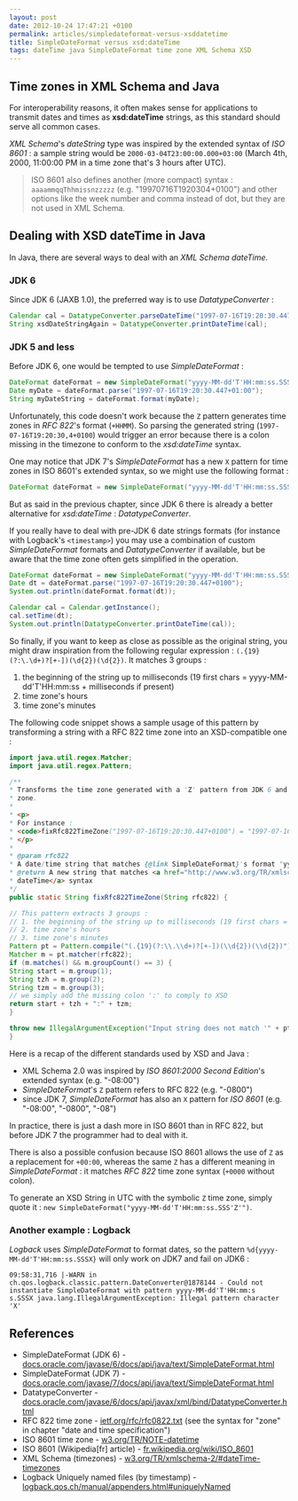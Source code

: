 ```yaml
---
layout: post
date: 2012-10-24 17:47:21 +0100
permalink: articles/simpledateformat-versus-xsddatetime
title: SimpleDateFormat versus xsd:dateTime
tags: dateTime java SimpleDateFormat time zone XML Schema XSD
---
```

## Time zones in XML Schema and Java

For interoperability reasons, it often makes sense for applications to transmit dates and times as **xsd:dateTime** strings, as this standard should serve all common cases.

_XML Schema_'s _dateString_ type was inspired by the extended syntax of _ISO 8601_ : a sample string would be `2000-03-04T23:00:00.000+03:00` (March 4th, 2000, 11:00:00 PM in a time zone that's 3 hours after UTC).

> ISO 8601 also defines another (more compact) syntax : `aaaammqqThhmissnzzzzz` (e.g. "19970716T1920304+0100") and other options like the week number and comma instead of dot, but they are not used in XML Schema.


## Dealing with XSD dateTime in Java

In Java, there are several ways to deal with an _XML Schema dateTime_.

### JDK 6

Since JDK 6 (JAXB 1.0), the preferred way is to use _DatatypeConverter_ :

```java
Calendar cal = DatatypeConverter.parseDateTime("1997-07-16T19:20:30.447+01:00");    // reads from an XSD string
String xsdDateStringAgain = DatatypeConverter.printDateTime(cal);                   // transforms back into an XSD string
```

### JDK 5 and less

Before JDK 6, one would be tempted to use _SimpleDateFormat_ :

```java
DateFormat dateFormat = new SimpleDateFormat("yyyy-MM-dd'T'HH:mm:ss.SSSZ");         // attempts to defines my date in an XSD-compatible format
Date myDate = dateFormat.parse("1997-07-16T19:20:30.447+01:00");                    // reads from an XSD string
String myDateString = dateFormat.format(myDate);                                    // transforms back into an XSD string
```

Unfortunately, this code doesn't work because the `Z` pattern generates time zones in _RFC 822_'s format (`+HHMM`).
So parsing the generated string (`1997-07-16T19:20:30,4+0100`) would trigger an error because there is a colon missing in the timezone to conform to the _xsd:dateTime_ syntax.

One may notice that JDK 7's _SimpleDateFormat_ has a new `X` pattern for time zones in ISO 8601's extended syntax, so we might use the following format :

```java
DateFormat dateFormat = new SimpleDateFormat("yyyy-MM-dd'T'HH:mm:ss.SSSX");         // an XSD-compatible format
```

But as said in the previous chapter, since JDK 6 there is already a better alternative for _xsd:dateTime_ : _DatatypeConverter_.

If you really have to deal with pre-JDK 6 date strings formats (for instance with Logback's `<timestamp>`) you may use a combination of custom _SimpleDateFormat_ formats and _DatatypeConverter_ if available, but be aware that the time zone often gets simplified in the operation.

```java
DateFormat dateFormat = new SimpleDateFormat("yyyy-MM-dd'T'HH:mm:ss.SSSZ");
Date dt = dateFormat.parse("1997-07-16T19:20:30.447+0100");
System.out.println(dateFormat.format(dt));                                          // prints "1997-07-16T18:20:30.447+0000"

Calendar cal = Calendar.getInstance();
cal.setTime(dt);
System.out.println(DatatypeConverter.printDateTime(cal));                           // prints "1997-07-16T18:20:30.447Z"
```

So finally, if you want to keep as close as possible as the original string, you might draw inspiration from the following regular expression : `(.{19}(?:\.\d+)?[+-])(\d{2})(\d{2})`. It matches 3 groups :

1. the beginning of the string up to milliseconds (19 first chars = yyyy-MM-dd'T'HH:mm:ss + milliseconds if present)
2. time zone's hours
3. time zone's minutes

The following code snippet shows a sample usage of this pattern by transforming a string with a RFC 822 time zone into an XSD-compatible one :

```java
import java.util.regex.Matcher;
import java.util.regex.Pattern;

/**
* Transforms the time zone generated with a 'Z' pattern from JDK 6 and older into an <tt>xsd:dateTime</tt> time
* zone.
*
* <p>
* For instance :
* <code>fixRfc822TimeZone("1997-07-16T19:20:30.447+0100") = "1997-07-16T19:20:30.447+01<em>:</em>00"</code>
* </p>
*
* @param rfc822
* A date/time string that matches {@link SimpleDateFormat}'s format "yyyy-MM-dd'T'HH:mm:ss.SSSZ"
* @return A new string that matches <a href="http://www.w3.org/TR/xmlschema-2/#dateTime-timezones">XML Schema
* dateTime</a> syntax
*/
public static String fixRfc822TimeZone(String rfc822) {

// This pattern extracts 3 groups :
// 1. the beginning of the string up to milliseconds (19 first chars = yyyy-MM-dd'T'HH:mm:ss + milliseconds if present)
// 2. time zone's hours
// 3. time zone's minutes
Pattern pt = Pattern.compile("(.{19}(?:\\.\\d+)?[+-])(\\d{2})(\\d{2})");
Matcher m = pt.matcher(rfc822);
if (m.matches() && m.groupCount() == 3) {
String start = m.group(1);
String tzh = m.group(2);
String tzm = m.group(3);
// we simply add the missing colon ':' to comply to XSD
return start + tzh + ":" + tzm;
}

throw new IllegalArgumentException("Input string does not match '" + pt.pattern() + "' pattern");
}
```


Here is a recap of the different standards used by XSD and Java :

- XML Schema 2.0 was inspired by _ISO 8601:2000 Second Edition_'s extended syntax (e.g. "-08:00")
- _SimpleDateFormat_'s `Z` pattern refers to RFC 822 (e.g. "-0800")
- since JDK 7, _SimpleDateFormat_ has also an `X` pattern for _ISO 8601_ (e.g. "-08:00", "-0800", "-08")

In practice, there is just a dash more in ISO 8601 than in RFC 822, but before JDK 7 the programmer had to deal with it.

There is also a possible confusion because ISO 8601 allows the use of `Z` as a replacement for `+00:00`, whereas the same `Z` has a different meaning in _SimpleDateFormat_ : it matches _RFC 822_ time zone syntax (`+0000` without colon).

To generate an XSD String in UTC with the symbolic `Z` time zone, simply quote it : `new SimpleDateFormat("yyyy-MM-dd'T'HH:mm:ss.SSS'Z'")`.


### Another example : Logback

_Logback_ uses _SimpleDateFormat_ to format dates, so the pattern `%d{yyyy-MM-dd'T'HH:mm:ss.SSSX}` will only work on JDK7 and fail on JDK6 :

    09:58:31,716 |-WARN in ch.qos.logback.classic.pattern.DateConverter@1878144 - Could not instantiate SimpleDateFormat with pattern yyyy-MM-dd'T'HH:mm:s
    s.SSSX java.lang.IllegalArgumentException: Illegal pattern character 'X'


## References

- SimpleDateFormat (JDK 6) - [docs.oracle.com/javase/6/docs/api/java/text/SimpleDateFormat.html](http://docs.oracle.com/javase/6/docs/api/java/text/SimpleDateFormat.html)
- SimpleDateFormat (JDK 7) - [docs.oracle.com/javase/7/docs/api/java/text/SimpleDateFormat.html](http://docs.oracle.com/javase/7/docs/api/java/text/SimpleDateFormat.html)
- DatatypeConverter - [docs.oracle.com/javase/6/docs/api/javax/xml/bind/DatatypeConverter.html](http://docs.oracle.com/javase/6/docs/api/javax/xml/bind/DatatypeConverter.html)
- RFC 822 time zone - [ietf.org/rfc/rfc0822.txt](http://www.ietf.org/rfc/rfc0822.txt) (see the syntax for "zone" in chapter "date and time specification")
- ISO 8601 time zone - [w3.org/TR/NOTE-datetime](http://www.w3.org/TR/NOTE-datetime)
- ISO 8601 (Wikipedia[fr] article) - [fr.wikipedia.org/wiki/ISO_8601](http://fr.wikipedia.org/wiki/ISO_8601)
- XML Schema (timezones) - [w3.org/TR/xmlschema-2/#dateTime-timezones](http://www.w3.org/TR/xmlschema-2/#dateTime-timezones)
- Logback Uniquely named files (by timestamp) - [logback.qos.ch/manual/appenders.html#uniquelyNamed](http://logback.qos.ch/manual/appenders.html#uniquelyNamed)
